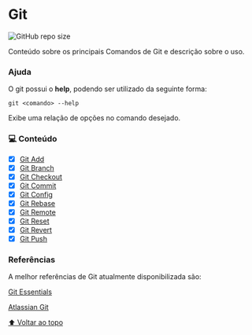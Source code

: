 # Git

![GitHub repo size](https://img.shields.io/github/repo-size/cvinicius987/git?style=for-the-badge)

Conteúdo sobre os principais Comandos de Git e descrição sobre o uso.

### Ajuda

O git possui o <b>help</b>, podendo ser utilizado da seguinte forma:

```
git <comando> --help
```

Exibe uma relação de opções no comando desejado.

### 💻 Conteúdo

- [x] [Git Add](commands/git_add.md)
- [x] [Git Branch](commands/git_branch.md)
- [x] [Git Checkout](commands/git_checkout.md)
- [x] [Git Commit](commands/git_commit.md)
- [x] [Git Config](commands/git_config.md)
- [x] [Git Rebase](commands/git_rebase.md)
- [x] [Git Remote](commands/git_remote.md)
- [x] [Git Reset](commands/git_reset.md)
- [x] [Git Revert](commands/git_revert.md)
- [x] [Git Push](commands/git_push.md)

### Referências

A melhor referências de Git atualmente disponibilizada são:

[Git Essentials](https://git-scm.com/book/pt-br/v2)

[Atlassian Git](https://www.atlassian.com/git/tutorials)

[⬆ Voltar ao topo](#git)<br />
